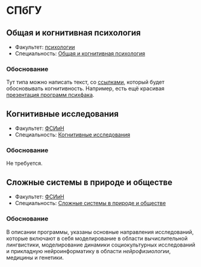 СПбГУ
=====

## Общая и когнитивная психология

- Факультет: [психологии](https://spbu.ru/postupayushchim/programms/magistratura/obshchaya-i-kognitivnaya-psihologiya)
- Специальность: [Общая и когнитивная психология](https://spbu.ru/postupayushchim/programms/magistratura/obshchaya-i-kognitivnaya-psihologiya)

### Обоснование

Тут типа можно написать текст, со [ссылками](https://google.com), который будет
обосновывать когнитивность. Например, есть ещё красивая [презентация программ психфака](http://www.psy.spbu.ru/attachments/article/373/2017-abitur-psy-mag.pdf).


## Когнитивные исследования

- Факультет: [ФСИиН](fasl)
- Специальность: [Когнитивные исследования](https://spbu.ru/postupayushchim/programms/magistratura/kognitivnye-issledovaniya)

### Обоснование

Не требуется.

## Сложные системы в природе и обществе

- Факультет: [ФСИиН](http://artesliberales.spbu.ru/)
- Специальность: [Сложные системы в природе и обществе](https://spbu.ru/postupayushchim/programms/magistratura/slozhnye-sistemy-v-prirode-i-obshchestve)

### Обоснование

В описании программы, указаны основные направления исследований, которые
включают в себя моделирование в области вычислительной лингвистики,
моделирование динамики социокультурных исследований и прикладную
нейроинформатику в области _нейрофизиологии_, медицины и генетики.

